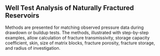 ## Well Test Analysis of Naturally Fractured Reservoirs
Methods are presented for matching observed pressure data during drawdown or buildup tests. The methods, illustrated with 
step-by-step examples, allow calculation of fracture transmissivity, storage capacity coefficient, skin, size of matrix blocks, fracture porosity, 
fracture storage, and radius of investigation. 
